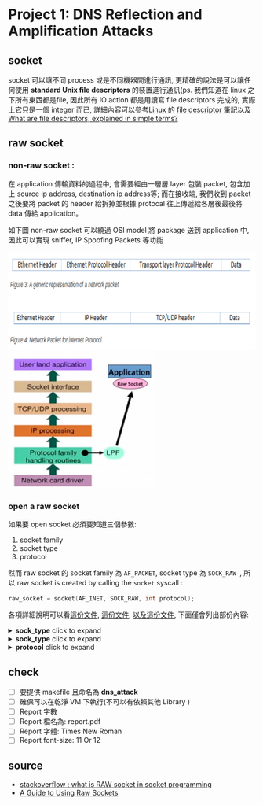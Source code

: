# Project 1: DNS Reflection and Amplification Attacks

## socket

socket 可以讓不同 process 或是不同機器間進行通訊, 更精確的說法是可以讓任何使用 **standard Unix file descriptors** 的裝置進行通訊(ps. 我們知道在 linux 之下所有東西都是file, 因此所有 IO action 都是用讀寫 file descriptors 完成的, 實際上它只是一個 integer 而已, 詳細內容可以參考[Linux 的 file descriptor 筆記](https://kkc.github.io/2020/08/22/file-descriptor/)以及[What are file descriptors, explained in simple terms?](https://stackoverflow.com/questions/5256599/what-are-file-descriptors-explained-in-simple-terms)

## raw socket

### non-raw socket : 

在 application 傳輸資料的過程中, 會需要經由一層層 layer 包裝 packet, 包含加上 source ip address, destination ip address等; 而在接收端, 我們收到 packet 之後要將 packet 的 header 給拆掉並根據 protocal 往上傳遞給各層後最後將 data 傳給 application。

如下圖 non-raw socket 可以繞過 OSI model 將 package 送到 application 中, 因此可以實現 sniffer, IP Spoofing Packets 等功能

<div>
    <img src="img/packet.png" width="550" height="200">
    <img src="img/raw.png" width="300">
</div>

### open a raw socket

如果要 open socket 必須要知道三個參數:
1. socket family
2. socket type
3. protocol

然而 raw socket 的 socket family 為 ```AF_PACKET```, socket type 為 ```SOCK_RAW ```, 所以 raw socket is created by calling the ```socket``` syscall :

```c
raw_socket = socket(AF_INET, SOCK_RAW, int protocol);
```

各項詳細說明可以看[這份文件](https://sock-raw.org/papers/sock_raw), [這份文件](https://man7.org/linux/man-pages/man7/raw.7.html), [以及這份文件](https://linux.die.net/man/7/raw), 下面僅會列出部份內容:

<details>
    <summary><b>sock_type</b> click to expand</summary>

>Linux defines these constants in /usr/src/linux-2.6.*/include/linux/socket.h
>
>/* Supported address families. */
#define AF_UNSPEC	0
#define AF_UNIX		1	/* Unix domain sockets 		*/
#define AF_LOCAL	1	/* POSIX name for AF_UNIX	*/
#define AF_INET		2	/* Internet IP Protocol 	*/
>
>/* Protocol families, same as address families. */
#define PF_UNSPEC	AF_UNSPEC
#define PF_UNIX		AF_UNIX
#define PF_LOCAL	AF_LOCAL
#define PF_INET		AF_INET
</details>

<details>
    <summary><b>sock_type</b> click to expand</summary>

>Linux defines the internet family protocol types in 
>/usr/src/linux-2.6.*/include/linux/net.h
>
>enum sock_type {
	SOCK_STREAM	= 1,
	SOCK_DGRAM	= 2,
	SOCK_RAW	= 3,
	SOCK_RDM	= 4,
	SOCK_SEQPACKET	= 5,
	SOCK_DCCP	= 6,
	SOCK_PACKET	= 10,
};
</details>

<details>
    <summary><b>protocol</b> click to expand</summary>

>Linux defines these protocols in /usr/src/linux-2.6.*/include/linux/in.h
>
>/* Standard well-defined IP protocols.  */
enum {
	IPPROTO_IP = 0,			/* Dummy protocol for TCP		*/
	IPPROTO_ICMP = 1,		/* Internet Control Message Protocol	*/
	IPPROTO_IGMP = 2,		/* Internet Group Management Protocol	*/
	IPPROTO_IPIP = 4,		/* IPIP tunnels (older KA9Q tunnels use 94) */
	IPPROTO_TCP = 6,		/* Transmission Control Protocol	*/
	IPPROTO_EGP = 8,		/* Exterior Gateway Protocol		*/
	IPPROTO_PUP = 12,		/* PUP protocol				*/
	IPPROTO_UDP = 17,		/* User Datagram Protocol		*/
	IPPROTO_IDP = 22,		/* XNS IDP protocol			*/
	IPPROTO_DCCP = 33,		/* Datagram Congestion Control Protocol */
	IPPROTO_RSVP = 46,		/* RSVP protocol			*/
	IPPROTO_GRE = 47,		/* Cisco GRE tunnels (rfc 1701,1702)	*/
	IPPROTO_IPV6 = 41,		/* IPv6-in-IPv4 tunnelling		*/
	IPPROTO_ESP = 50,       	/* Encapsulation Security Payload protocol */
	IPPROTO_AH = 51,             	/* Authentication Header protocol       */
	IPPROTO_BEETPH = 94,	       	/* IP option pseudo header for BEET */
	IPPROTO_PIM    = 103,		/* Protocol Independent Multicast	*/
	IPPROTO_COMP   = 108,           /* Compression Header protocol */
	IPPROTO_SCTP   = 132,		/* Stream Control Transport Protocol	*/
	IPPROTO_UDPLITE = 136,		/* UDP-Lite (RFC 3828)			*/
	IPPROTO_RAW	 = 255,		/* Raw IP packets			*/
	IPPROTO_MAX
};

</details>

## check

* [ ] 要提供 makefile 且命名為 **dns_attack**
* [ ] 確保可以在乾淨 VM 下執行(不可以有依賴其他 Library )
* [ ] Report 字數
* [ ] Report 檔名為: report.pdf 
* [ ] Report 字體: Times New
Roman
* [ ] Report font-size: 11 Or 12

## source

* [stackoverflow : what is RAW socket in socket programming](https://stackoverflow.com/questions/14774668/what-is-raw-socket-in-socket-programming)
* [A Guide to Using Raw Sockets](https://www.opensourceforu.com/2015/03/a-guide-to-using-raw-sockets/)
